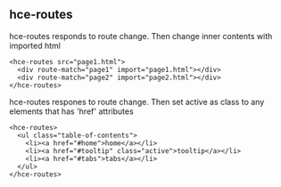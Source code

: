 ## hce-routes
hce-routes responds to route change. Then change inner contents with imported html

```
<hce-routes src="page1.html">
  <div route-match="page1" import="page1.html"></div>
  <div route-match="page2" import="page2.html"></div>
</hce-routes>
```

hce-routes respones to route change. Then set active as class to any elements that has 'href' attributes

```
<hce-routes>
  <ul class="table-of-contents">
    <li><a href="#home">home</a></li>
    <li><a href="#tooltip" class="active">tooltip</a></li>
    <li><a href="#tabs">tabs</a></li>
  </ul>
</hce-routes>
```